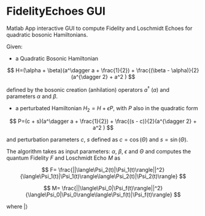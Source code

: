 # FidelityEchoes GUI

Matlab App interactive GUI to compute Fidelity and Loschmidt Echoes for quadratic bosonic Hamiltonians.

Given: 
  - a Quadratic Bosonic Hamiltonian

  $$ H=(\alpha + \beta)(a^\dagger a + \frac{1}{2}) + \frac{(\beta - \alpha)}{2}(a^{\dagger 2} + a^2 ) $$

defined by the bosonic creation (anhilation) operators $a^\dagger$ ($a$) and parameters $\alpha$ and $\beta$.

  - a perturbated Hamiltonian $H_2 = H + \epsilon P$, with $P$ also in the quadratic form
  
  $$ P=(c + s)(a^\dagger a + \frac{1}{2}) + \frac{(s - c)}{2}(a^{\dagger 2} + a^2 ) $$
  
  and perturbation parameters $c$, $s$ defined as $c=\cos(\Theta)$ and $s=\sin(\Theta)$.
  
  The algorithm takes as input parameters: $\alpha$, $\beta$, $\epsilon$ and $\Theta$ and computes the quantum Fidelity $F$ and Loschmidt Echo $M$ as
  
  $$ F= \frac{||\langle\Psi_2(t)|\Psi_1(t)\rangle||^2}{\langle\Psi_1(t)|\Psi_1(t)\rangle\langle\Psi_2(t)|\Psi_2(t)\rangle} $$
  
  $$ M= \frac{||\langle\Psi_0|\Psi_f(t)\rangle||^2}{\langle\Psi_0|\Psi_0\rangle\langle\Psi_f(t)|\Psi_f(t)\rangle} $$

where $|\rangle$

